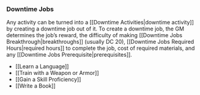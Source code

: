 ### Downtime Jobs
Any activity can be turned into a [[Downtime Activities|downtime activity]] by creating a downtime job out of it. To create a downtime job, the GM determines the job’s reward, the difficulty of making [[Downtime Jobs Breakthrough|breakthroughs]] (usually DC 20), [[Downtime Jobs Required Hours|required hours]] to complete the job, cost of required materials, and any [[Downtime Jobs Prerequisite|prerequisites]].
- [[Learn a Language]]
- [[Train with a Weapon or Armor]]
- [[Gain a Skill Proficiency]]
- [[Write a Book]]